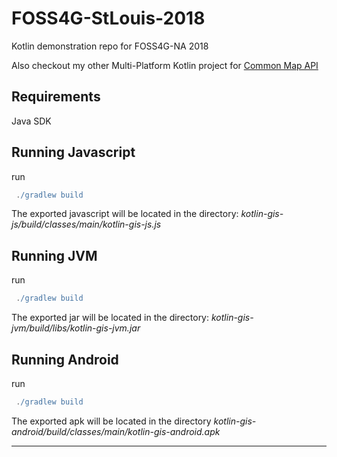 # FOSS4G-StLouis-2018
Kotlin demonstration repo for FOSS4G-NA 2018

Also checkout my other Multi-Platform Kotlin project for  [Common Map API][1]

## Requirements
Java SDK 
## Running Javascript
run
```gradle
 ./gradlew build
```
The exported javascript will be located in the directory: *kotlin-gis-js/build/classes/main/kotlin-gis-js.js*

## Running JVM
run
```gradle
 ./gradlew build
```
The exported jar will be located in the directory: *kotlin-gis-jvm/build/libs/kotlin-gis-jvm.jar*

## Running Android
run
```gradle
 ./gradlew build
```
The exported apk will be located in the directory *kotlin-gis-android/build/classes/main/kotlin-gis-android.apk*

----------------------------------------------------
 
 [1]: https://github.com/missioncommand/cmapi-kotlin
